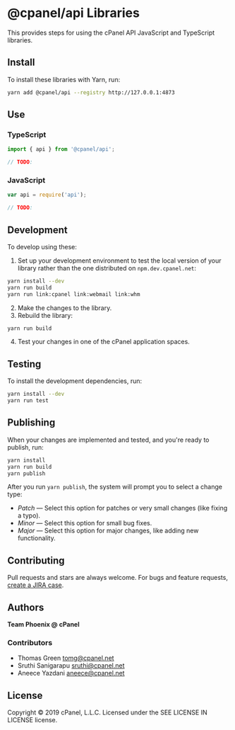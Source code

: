 # @cpanel/api Libraries

This provides steps for using the cPanel API JavaScript and TypeScript libraries.

## Install

To install these libraries with Yarn, run:

```sh
yarn add @cpanel/api --registry http://127.0.0.1:4873
```

## Use

### TypeScript

```ts
import { api } from '@cpanel/api';

// TODO:
```

### JavaScript

```js
var api = require('api');

// TODO:

```

## Development

To develop using these:

1. Set up your development environment to test the local version of your library rather than the one distributed on `npm.dev.cpanel.net`:
```sh
yarn install --dev
yarn run build
yarn run link:cpanel link:webmail link:whm
```
2. Make the changes to the library.
3. Rebuild the library:
```sh
yarn run build
```
4. Test your changes in one of the cPanel application spaces.

## Testing

To install the development dependencies, run:

```sh
yarn install --dev
yarn run test
```

## Publishing

When your changes are implemented and tested, and you're ready to publish, run:

```sh
yarn install
yarn run build
yarn publish
```

After you run `yarn publish`, the system will prompt you to select a change type:

* *Patch* — Select this option for patches or very small changes (like fixing a typo).
* *Minor* — Select this option for small bug fixes.
* *Major* — Select this option for major changes, like adding new functionality.

## Contributing

Pull requests and stars are always welcome. For bugs and feature requests, [create a JIRA case](https://jira.cpanel.net).

## Authors

**Team Phoenix @ cPanel**

### Contributors
* Thomas Green <tomg@cpanel.net>
* Sruthi Sanigarapu <sruthi@cpanel.net>
* Aneece Yazdani <aneece@cpanel.net>

## License
Copyright © 2019 cPanel, L.L.C.
Licensed under the SEE LICENSE IN LICENSE license.
